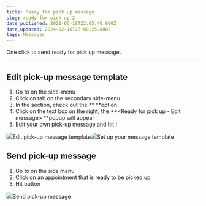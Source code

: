 ```yaml
---
title: Ready for pick up message
slug: ready-for-pick-up-2
date_published: 2021-06-18T22:05:40.000Z
date_updated: 2024-02-16T23:08:25.000Z
tags: Messages
---
```


One click to send ready for pick up message. 

---

## Edit pick-up message template 

1. Go to **<Setting>** on the side-menu
2. Click on **<Auto message>** tab on the secondary side-menu
3. In the **<Auto Message Template>** section, check out the **<Ready for pick up> **option
4. Click on the text box on the right, the **<Ready for pick up - Edit message> **popup will appear
5. Edit your own pick-up message and hit **<Save>**!

![](__GHOST_URL__/content/images/2021/06/Ready_for_pick_up.gif)Edit pick-up message template![](__GHOST_URL__/content/images/2021/09/Screenshot-20.48.50.png)Set up your message template
## Send pick-up message

1. Go to **<Appointments>** on the side menu
2. Click on an appointment that is ready to be picked up
3. Hit **<Ready for pick up>** button

![](__GHOST_URL__/content/images/2021/06/send-pick-up-message.gif)Send pick-up message
